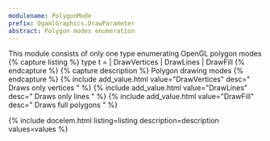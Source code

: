 ```yaml
---
modulename: PolygonMode 
prefix: OgamlGraphics.DrawParameter
abstract: Polygon modes enumeration 
---
```



This module consists of only one type enumerating OpenGL polygon modes 
{% capture listing %}
type t = 
| DrawVertices
| DrawLines
| DrawFill
{% endcapture %}
{% capture description %}
Polygon drawing modes 
{% endcapture %}
{% include add_value.html value="DrawVertices" desc=" Draws only vertices " %}
{% include add_value.html value="DrawLines" desc=" Draws only lines " %}
{% include add_value.html value="DrawFill" desc=" Draws full polygons " %}

{% include docelem.html listing=listing description=description values=values %}

